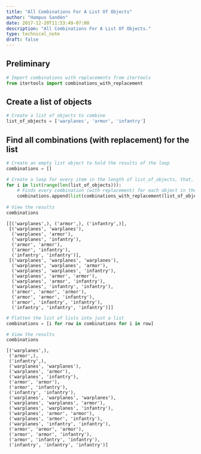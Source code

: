 ```yaml
---
title: "All Combinations For A List Of Objects"
author: "Hampus Sandén"
date: 2017-12-20T11:53:49-07:00
description: "All Combinations For A List Of Objects."
type: technical_note
draft: false
---
```

## Preliminary


```python
# Import combinations with replacements from itertools
from itertools import combinations_with_replacement
```

## Create a list of objects


```python
# Create a list of objects to combine
list_of_objects = ['warplanes', 'armor', 'infantry']
```

## Find all combinations (with replacement) for the list


```python
# Create an empty list object to hold the results of the loop
combinations = []

# Create a loop for every item in the length of list_of_objects, that,
for i in list(range(len(list_of_objects))):
    # Finds every combination (with replacement) for each object in the list
    combinations.append(list(combinations_with_replacement(list_of_objects, i+1)))
    
# View the results
combinations
```




    [[('warplanes',), ('armor',), ('infantry',)],
     [('warplanes', 'warplanes'),
      ('warplanes', 'armor'),
      ('warplanes', 'infantry'),
      ('armor', 'armor'),
      ('armor', 'infantry'),
      ('infantry', 'infantry')],
     [('warplanes', 'warplanes', 'warplanes'),
      ('warplanes', 'warplanes', 'armor'),
      ('warplanes', 'warplanes', 'infantry'),
      ('warplanes', 'armor', 'armor'),
      ('warplanes', 'armor', 'infantry'),
      ('warplanes', 'infantry', 'infantry'),
      ('armor', 'armor', 'armor'),
      ('armor', 'armor', 'infantry'),
      ('armor', 'infantry', 'infantry'),
      ('infantry', 'infantry', 'infantry')]]




```python
# Flatten the list of lists into just a list
combinations = [i for row in combinations for i in row]

# View the results
combinations
```




    [('warplanes',),
     ('armor',),
     ('infantry',),
     ('warplanes', 'warplanes'),
     ('warplanes', 'armor'),
     ('warplanes', 'infantry'),
     ('armor', 'armor'),
     ('armor', 'infantry'),
     ('infantry', 'infantry'),
     ('warplanes', 'warplanes', 'warplanes'),
     ('warplanes', 'warplanes', 'armor'),
     ('warplanes', 'warplanes', 'infantry'),
     ('warplanes', 'armor', 'armor'),
     ('warplanes', 'armor', 'infantry'),
     ('warplanes', 'infantry', 'infantry'),
     ('armor', 'armor', 'armor'),
     ('armor', 'armor', 'infantry'),
     ('armor', 'infantry', 'infantry'),
     ('infantry', 'infantry', 'infantry')]


